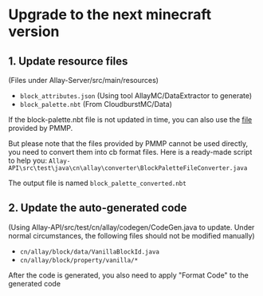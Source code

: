 # Upgrade to the next minecraft version

## 1. Update resource files

(Files under Allay-Server/src/main/resources)

- ```block_attributes.json``` (Using tool AllayMC/DataExtractor to generate)
- ```block_palette.nbt``` (From CloudburstMC/Data)

If the block-palette.nbt file is not updated in time, you can also use the [file](https:github.compmmpBedrockDatablobmastercanonical_block_states.nbt) provided by PMMP.

But please note that the files provided by PMMP cannot be used directly, you need to convert them into cb format files. Here is a ready-made script to help you: ```Allay-API\src\test\java\cn\allay\converter\BlockPaletteFileConverter.java```

The output file is named ```block_palette_converted.nbt```

## 2. Update the auto-generated code

(Using Allay-API/src/test/cn/allay/codegen/CodeGen.java to update. Under normal circumstances, the following files
should not be modified manually)

- ```cn/allay/block/data/VanillaBlockId.java```
- ```cn/allay/block/property/vanilla/*``` 

After the code is generated, you also need to apply "Format Code" to the generated code